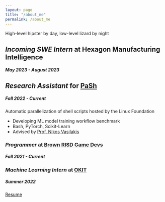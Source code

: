 ```yaml
---
layout: page
title: "/about_me"
permalink: /about_me
---
```

High-level hipster by day, low-level lizard by night

## *Incoming SWE Intern* at Hexagon Manufacturing Intelligence
##### May 2023 - August 2023

## *Research Assistant* for [PaSh](https://binpa.sh/) 
##### Fall 2022 - Current

Automatic parallelization of shell scripts hosted by the Linux Foundation
- Developing ML model training workflow benchmark
- Bash, PyTorch, Scikit-Learn
- Advised by [Prof. Nikos Vasilakis](http://nikos.vasilak.is/)

### *Programmer* at [Brown RISD Game Devs](https://brownrisdgames.itch.io/)
##### Fall 2021 - Current

### *Machine Learning Intern* at [OKIT](https://okit.co/)
##### Summer 2022

[Resume](resume.pdf)
